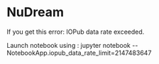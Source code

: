 # NuDream

If you get this error:
IOPub data rate exceeded.

Launch notebook using : jupyter notebook --NotebookApp.iopub_data_rate_limit=2147483647

